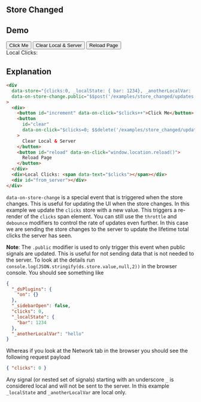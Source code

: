 ## Store Changed

## Demo

<div
  data-store="{clicks:0, _localState: { bar: 1234}, _anotherLocalVar: 'hello'}"
  data-on-store-change.public="$$post('/examples/store_changed/updates')"
  >
    <div class="flex gap-4">
      <button
        id="increment"
        class="flex items-center select-none justify-center gap-1 px-4 py-2 rounded-lg bg-success-700 hover:bg-success-600"
        data-on-click="$clicks++"
        >Click Me</button>
      <button
        id="clear"
        class="flex items-center select-none justify-center gap-1 px-4 py-2 rounded-lg bg-warning-700 hover:bg-warning-600"
        data-on-click="$clicks=0; $$delete('/examples/store_changed/updates')"
      >Clear Local & Server</button>
      <button
        id="reload"
        class="flex items-center select-none justify-center gap-1 px-4 py-2 rounded-lg bg-error-700 hover:bg-error-600"
        data-on-click="window.location.reload()"
      >Reload Page</button>
    </div>
    <div id="local_clicks">Local Clicks: <span data-text="$clicks"></span></div>
    <div id="from_server"></div>
</div>

## Explanation

```html
<div
  data-store="{clicks:0, _localState: { bar: 1234}, _anotherLocalVar: 'hello'}"
  data-on-store-change.public="$$post('/examples/store_changed/updates')"
>
  <div>
    <button id="increment" data-on-click="$clicks++">Click Me</button>
    <button
      id="clear"
      data-on-click="$clicks=0; $$delete('/examples/store_changed/updates')"
    >
      Clear Local & Server
    </button>
    <button id="reload" data-on-click="window.location.reload()">
      Reload Page
    </button>
  </div>
  <div>Local Clicks: <span data-text="$clicks"></span></div>
  <div id="from_server"></div>
</div>
```

`data-on-store-change` is a special event that is triggered when the store changes. This is useful for updating the UI when the store changes. In this example we update the `clicks` store with a new value. This triggers a re-render of the `clicks` span element. You can still use the `throttle` and `debounce` modifiers to control the rate of updates even further. In this case we are sending the store changes to the server to update the lifetime total clicks the server has seen.

**Note**: The `.public` modifier is used to only trigger this event when public signals are updated. This is useful for not sending data that is not needed to the server. To look at the details run `console.log(JSON.stringify(ds.store.value,null,2))` in the browser console. You should see something like

```json
{
  "_dsPlugins": {
    "on": {}
  },
  "_sidebarOpen": false,
  "clicks": 0,
  "_localState": {
    "bar": 1234
  },
  "_anotherLocalVar": "hello"
}
```

Whereas if you look at the Network tab in the browser you should see the following request payload

```json
{ "clicks": 0 }
```

Any signal (or nested set of signals) starting with an underscore `_` is considered local and will not be sent to the server. In this example `_localState` and `_anotherLocalVar` are local only.
